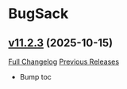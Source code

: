 # BugSack

## [v11.2.3](https://github.com/funkydude/BugSack/tree/v11.2.3) (2025-10-15)
[Full Changelog](https://github.com/funkydude/BugSack/compare/v11.2.2...v11.2.3) [Previous Releases](https://github.com/funkydude/BugSack/releases)

- Bump toc  
